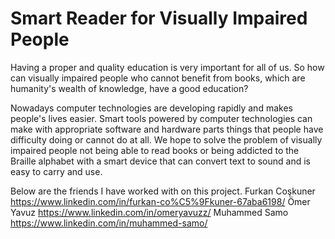 # Smart Reader for Visually Impaired People

Having a proper and quality education is very important for all of us. So how can visually impaired people who cannot benefit from books, which are humanity's wealth of knowledge, have a good education?

Nowadays computer technologies are developing rapidly and makes people's lives easier. Smart tools powered by computer technologies can make with appropriate software and hardware parts things that people have difficulty doing or cannot do at all. We hope to solve the problem of visually impaired people not being able to read books or being addicted to the Braille alphabet with a smart device that can convert text to sound and is easy to carry and use.

Below are the friends I have worked with on this project.
Furkan Coşkuner https://www.linkedin.com/in/furkan-co%C5%9Fkuner-67aba6198/
Ömer Yavuz https://www.linkedin.com/in/omeryavuzz/
Muhammed Samo https://www.linkedin.com/in/muhammed-samo/
